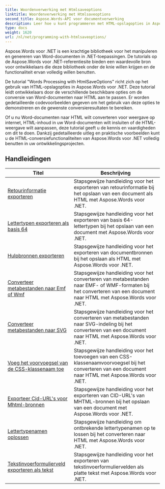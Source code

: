 ```yaml
---
title: Woordenverwerking met Htmlsaveoptions
linktitle: Woordenverwerking met Htmlsaveoptions
second_title: Aspose.Words-API voor documentverwerking
description: Leer hoe u kunt programmeren met HTML-opslagopties in Aspose.Words voor .NET. Converteer Word-documenten eenvoudig naar HTML met behoud van de opmaak en inhoud.
type: docs
weight: 1620
url: /nl/net/programming-with-htmlsaveoptions/
---
```

Aspose.Words voor .NET is een krachtige bibliotheek voor het manipuleren en genereren van Word-documenten in .NET-toepassingen. De tutorials op de Aspose.Words voor .NET-referentiesite bieden een waardevolle bron voor ontwikkelaars die deze bibliotheek onder de knie willen krijgen en de functionaliteit ervan volledig willen benutten.

De tutorial "Words Processing with HtmlSaveOptions" richt zich op het gebruik van HTML-opslagopties in Aspose.Words voor .NET. Deze tutorial leidt ontwikkelaars door de verschillende beschikbare opties om de conversie van Word-documenten naar HTML aan te passen. Er worden gedetailleerde codevoorbeelden gegeven om het gebruik van deze opties te demonstreren en de gewenste conversieresultaten te bereiken.

Of u nu Word-documenten naar HTML wilt converteren voor weergave op internet, HTML-inhoud in uw Word-documenten wilt insluiten of de HTML-weergave wilt aanpassen, deze tutorial geeft u de kennis en vaardigheden om dit te doen. Dankzij gedetailleerde uitleg en praktische voorbeelden kunt u de HTML-conversiefunctionaliteiten van Aspose.Words voor .NET volledig benutten in uw ontwikkelingsprojecten.

 ## Handleidingen
| Titel | Beschrijving |
| --- | --- |
| [Retourinformatie exporteren](./export-roundtrip-information/) | Stapsgewijze handleiding voor het exporteren van retourinformatie bij het opslaan van een document als HTML met Aspose.Words voor .NET. |
| [Lettertypen exporteren als basis 64](./export-fonts-as-base-64/) | Stapsgewijze handleiding voor het exporteren van basis 64-lettertypen bij het opslaan van een document met Aspose.Words voor .NET. |
| [Hulpbronnen exporteren](./export-resources/) | Stapsgewijze handleiding voor het exporteren van documentbronnen bij het opslaan als HTML met Aspose.Words voor .NET. |
| [Converteer metabestanden naar Emf of Wmf](./convert-metafiles-to-emf-or-wmf/) | Stapsgewijze handleiding voor het converteren van metabestanden naar EMF- of WMF-formaten bij het converteren van een document naar HTML met Aspose.Words voor .NET. |
| [Converteer metabestanden naar SVG](./convert-metafiles-to-svg/) | Stapsgewijze handleiding voor het converteren van metabestanden naar SVG-indeling bij het converteren van een document naar HTML met Aspose.Words voor .NET. |
| [Voeg het voorvoegsel van de CSS-klassenaam toe](./add-css-class-name-prefix/) | Stapsgewijze handleiding voor het toevoegen van een CSS-klassenaamvoorvoegsel bij het converteren van een document naar HTML met Aspose.Words voor .NET. |
| [Exporteer Cid-URL's voor Mhtml-bronnen](./export-cid-urls-for-mhtml-resources/) | Stapsgewijze handleiding voor het exporteren van CID-URL's van MHTML-bronnen bij het opslaan van een document met Aspose.Words voor .NET. |
| [Lettertypenamen oplossen](./resolve-font-names/) | Stapsgewijze handleiding om ontbrekende lettertypenamen op te lossen bij het converteren naar HTML met Aspose.Words voor .NET. |
| [Tekstinvoerformulierveld exporteren als tekst](./export-text-input-form-field-as-text/) | Stapsgewijze handleiding voor het exporteren van tekstinvoerformuliervelden als platte tekst met Aspose.Words voor .NET. |